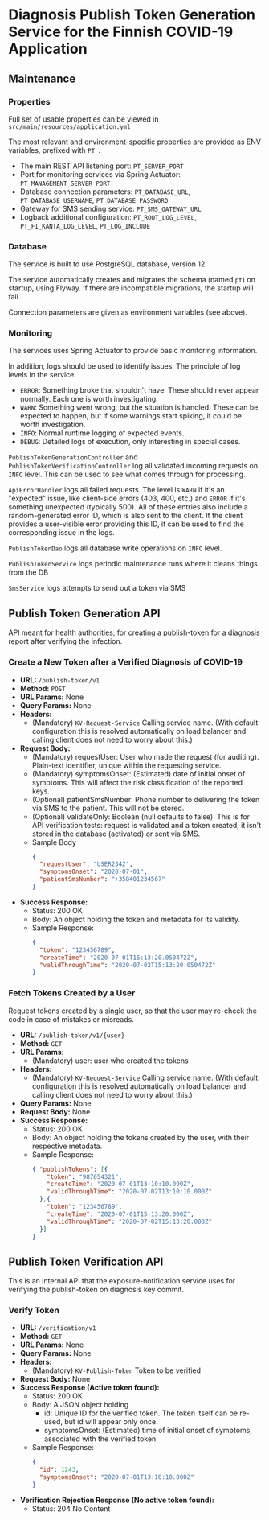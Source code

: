 # Diagnosis Publish Token Generation Service for the Finnish COVID-19 Application

## Maintenance

### Properties
Full set of usable properties can be viewed in `src/main/resources/application.yml`

The most relevant and environment-specific properties are provided as ENV variables, prefixed with `PT_`.
* The main REST API listening port: `PT_SERVER_PORT`
* Port for monitoring services via Spring Actuator: `PT_MANAGEMENT_SERVER_PORT` 
* Database connection parameters: `PT_DATABASE_URL`, `PT_DATABASE_USERNAME`, `PT_DATABASE_PASSWORD`
* Gateway for SMS sending service: `PT_SMS_GATEWAY_URL`
* Logback additional configuration: `PT_ROOT_LOG_LEVEL`, `PT_FI_KANTA_LOG_LEVEL`, `PT_LOG_INCLUDE`

### Database
The service is built to use PostgreSQL database, version 12. 

The service automatically creates and migrates the schema (named `pt`) on startup, using Flyway. 
If there are incompatible migrations, the startup will fail. 

Connection parameters are given as environment variables (see above).

### Monitoring
The services uses Spring Actuator to provide basic monitoring information.

In addition, logs should be used to identify issues. The principle of log levels in the service:
* `ERROR`: Something broke that shouldn't have. These should never appear normally. Each one is worth investigating.
* `WARN`: Something went wrong, but the situation is handled. These can be expected to happen, but if some warnings start spiking, it could be worth investigation.
* `INFO`: Normal runtime logging of expected events.
* `DEBUG`: Detailed logs of execution, only interesting in special cases.

`PublishTokenGenerationController` and `PublishTokenVerificationController` log all validated incoming requests on `INFO` level.
This can be used to see what comes through for processing.

`ApiErrorHandler` logs all failed requests. 
The level is `WARN` if it's an "expected" issue, like client-side errors (403, 400, etc.) and `ERROR` if it's something unexpected (typically 500).
All of these entries also include a random-generated error ID, which is also sent to the client. 
If the client provides a user-visible error providing this ID, it can be used to find the corresponding issue in the logs.

`PublishTokenDao` logs all database write operations on `INFO` level.

`PublishTokenService` logs periodic maintenance runs where it cleans things from the DB

`SmsService` logs attempts to send out a token via SMS

## Publish Token Generation API
API meant for health authorities, for creating a publish-token for a diagnosis report after verifying the infection.

### Create a New Token after a Verified Diagnosis of COVID-19
* **URL:** `/publish-token/v1`
* **Method:** `POST`
* **URL Params:** None
* **Query Params:** None
* **Headers:**
  * (Mandatory) `KV-Request-Service` Calling service name. (With default configuration this is resolved automatically on load balancer and calling client does not need to worry about this.)
* **Request Body:** 
  * (Mandatory) requestUser: User who made the request (for auditing). Plain-text identifier, unique within the requesting service.
  * (Mandatory) symptomsOnset: (Estimated) date of initial onset of symptoms. This will affect the risk classification of the reported keys.
  * (Optional) patientSmsNumber: Phone number to delivering the token via SMS to the patient. This will not be stored.
  * (Optional) validateOnly: Boolean (null defaults to false). This is for API verification tests: request is validated and a token created, it isn't stored in the database (activated) or sent via SMS.
  * Sample Body 
      ```json
      { 
        "requestUser": "USER2342",
        "symptomsOnset": "2020-07-01",
        "patientSmsNumber": "+358401234567"
      }
      ```
* **Success Response:**
  * Status: 200 OK
  * Body: An object holding the token and metadata for its validity.
  * Sample Response: 
    ```json
    {
      "token": "123456789",
      "createTime": "2020-07-01T15:13:20.050472Z",
      "validThroughTime": "2020-07-02T15:13:20.050472Z"
    }
    ```
    
### Fetch Tokens Created by a User
Request tokens created by a single user, so that the user may re-check the code in case of mistakes or misreads.
* **URL:** `/publish-token/v1/{user}`
* **Method:** `GET`
* **URL Params:**
  * (Mandatory) user: user who created the tokens
* **Headers:**
  * (Mandatory) `KV-Request-Service` Calling service name. (With default configuration this is resolved automatically on load balancer and calling client does not need to worry about this.)
* **Query Params:** None
* **Request Body:** None
* **Success Response:**
  * Status: 200 OK
  * Body: An object holding the tokens created by the user, with their respective metadata.
  * Sample Response: 
    ```json
    { "publishTokens": [{
        "token": "987654321",
        "createTime": "2020-07-01T13:10:10.000Z",
        "validThroughTime": "2020-07-02T13:10:10.000Z"
      },{
        "token": "123456789",
        "createTime": "2020-07-01T15:13:20.000Z",
        "validThroughTime": "2020-07-02T15:13:20.000Z"
      }]
    }
    ```

## Publish Token Verification API
This is an internal API that the exposure-notification service uses for verifying the publish-token on diagnosis key commit.

### Verify Token
* **URL:** `/verification/v1`
* **Method:** `GET`
* **URL Params:** None
* **Query Params:** None
* **Headers:**
  * (Mandatory) `KV-Publish-Token` Token to be verified
* **Request Body:** None
* **Success Response (Active token found):**
  * Status: 200 OK
  * Body: A JSON object holding 
    * id: Unique ID for the verified token. The token itself can be re-used, but id will appear only once.
    * symptomsOnset: (Estimated) time of initial onset of symptoms, associated with the verified token
  * Sample Response: 
    ```json
    { 
      "id": 1243,
      "symptomsOnset": "2020-07-01T13:10:10.000Z"
    }
    ```
* **Verification Rejection Response (No active token found):**
  * Status: 204 No Content
  
